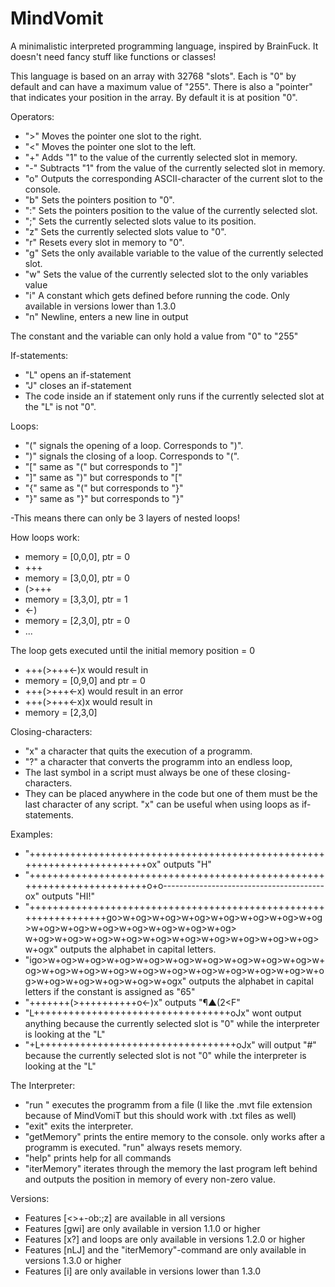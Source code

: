 # MindVomit
A minimalistic interpreted programming language, inspired by BrainFuck. It doesn't need fancy stuff like functions or classes!

This language is based on an array with 32768 "slots". Each is "0" by default and can have a maximum value of "255". There is also a "pointer" that indicates your position in the array. By default it is at position "0".

Operators:
  - ">" Moves the pointer one slot to the right.
  - "<" Moves the pointer one slot to the left.
  - "+" Adds "1" to the value of the currently selected slot in memory.
  - "-" Subtracts "1" from the value of the currently selected slot in memory.
  - "o" Outputs the corresponding ASCII-character of the current slot to the console.
  - "b" Sets the pointers position to "0".
  - ":" Sets the pointers position to the value of the currently selected slot.
  - ";" Sets the currently selected slots value to its position.
  - "z" Sets the currently selected slots value to "0".
  - "r" Resets every slot in memory to "0".
  - "g" Sets the only available variable to the value of the currently selected slot.
  - "w" Sets the value of the currently selected slot to the only variables value
  - "i" A constant which gets defined before running the code. Only available in versions lower than 1.3.0
  - "n" Newline, enters a new line in output
  
  The constant and the variable can only hold a value from "0" to "255"

 If-statements:
  - "L" opens an if-statement
  - "J" closes an if-statement
  - The code inside an if statement only runs if the currently selected slot at the "L" is not "0".

 Loops:
  - "(" signals the opening of a loop. Corresponds to ")".
  - ")" signals the closing of a loop. Corresponds to "(".
  - "[" same as "(" but corresponds to "]"
  - "]" same as ")" but corresponds to "["
  - "{" same as "(" but corresponds to "}"
  - "}" same as "}" but corresponds to "}"
  
  -This means there can only be 3 layers of nested loops!
  
  How loops work:
  - memory = [0,0,0], ptr = 0
  - +++
  - memory = [3,0,0], ptr = 0
  - (>+++
  - memory = [3,3,0], ptr = 1
  - <-)
  - memory = [2,3,0], ptr = 0
  - ...
  
  The loop gets executed until the initial memory position = 0
  - +++(>+++<-)x would result in 
  - memory = [0,9,0] and ptr = 0
  - +++(>+++<-x) would result in an error
  - +++(>+++<-x)x would result in
  - memory = [2,3,0]
  
  
  
Closing-characters:
  - "x" a character that quits the execution of a programm.
  - "?" a character that converts the programm into an endless loop,
  - The last symbol in a script must always be one of these closing-characters.
  - They can be placed anywhere in the code but one of them must be the last character of any script. "x" can be useful when using loops as if-statements.



Examples:
  - "++++++++++++++++++++++++++++++++++++++++++++++++++++++++++++++++++++++++ox" outputs "H"
  - "++++++++++++++++++++++++++++++++++++++++++++++++++++++++++++++++++++++++o+o----------------------------------------ox" outputs "HI!"
  - "+++++++++++++++++++++++++++++++++++++++++++++++++++++++++++++++++go>w+og>w+og>w+og>w+og>w+og>w+og>w+og>w+og>w+og>w+og>w+og>w+og>w+og>w+og>
w+og>w+og>w+og>w+og>w+og>w+og>w+og>w+og>w+og>w+og>w+ogx" outputs the alphabet in capital letters.
  - "igo>w+og>w+og>w+og>w+og>w+og>w+og>w+og>w+og>w+og>w+og>w+og>w+og>w+og>w+og>w+og>w+og>w+og>w+og>w+og>w+og>w+og>w+og>w+og>w+og>w+ogx" outputs the alphabet in capital letters if the constant is assigned as "65"
  - "+++++++(>++++++++++o<-)x" outputs "¶▲(2<F"
  - "L++++++++++++++++++++++++++++++++++oJx" wont output anything because the currently selected slot is "0" while the interpreter is looking at the "L"
  - "+L++++++++++++++++++++++++++++++++++oJx" will output "#" because the currently selected slot is not "0" while the interpreter is looking at the "L"


The Interpreter:
  - "run <filename>" executes the programm from a file (I like the .mvt file extension because of MindVomiT but this should work with .txt files as well)
  - "exit" exits the interpreter.
  - "getMemory" prints the entire memory to the console. only works after a programm is executed. "run" always resets memory.
  - "help" prints help for all commands
  - "iterMemory" iterates through the memory the last program left behind and outputs the position in memory of every non-zero value.
  
Versions:
  - Features [<>+-ob:;z] are available in all versions
  - Features [gwi] are only available in version 1.1.0 or higher
  - Features [x?] and loops are only available in versions 1.2.0 or higher
  - Features [nLJ] and the "iterMemory"-command are only available in versions 1.3.0 or higher
  - Features [i] are only available in versions lower than 1.3.0
